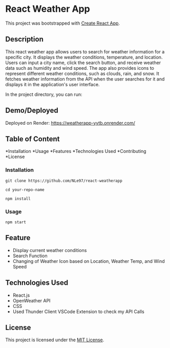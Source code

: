 # React Weather App

This project was bootstrapped with [Create React App](https://github.com/facebook/create-react-app).

## Description

This react weather app allows users to search for weather information for a specific city. It displays the weather conditions, temperature, and location. Users can input a city name, click the search button, and receive weather data such as humidity and wind speed. The app also provides icons to represent different weather conditions, such as clouds, rain, and snow. It fetches weather information from the API when the user searches for it and displays it in the application's user interface.

In the project directory, you can run:

## Demo/Deployed 

Deployed on Render: https://weatherapp-yvtb.onrender.com/

## Table of Content
*Installation
*Usage
*Features
*Technologies Used
*Contributing
*License

### Installation

```# Clone the repository
git clone https://github.com/NLe97/react-weatherapp
```
```# Change directory
cd your-repo-name
```
```# Install dependencies
npm install
```

### Usage

```# Run the app
npm start
```

## Feature

* Display current weather conditions
* Search Function
* Changing of Weather Icon based on Location, Weather Temp, and Wind Speed


## Technologies Used

* React.js
* OpenWeather API
* CSS
* Used Thunder Client VSCode Extension to check my API Calls

## License
This project is licensed under the [MIT License](LICENSE).



